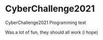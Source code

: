 # CyberChallenge2021
CyberChallenge2021 Programming test<br>

Was a lot of fun, they should all work (i hope)<br>
